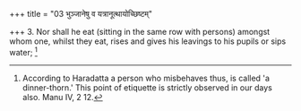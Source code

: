 +++
title = "03 भुञ्जानेषु व यत्रानूत्थायोच्छिष्टम्"

+++
3. Nor shall he eat (sitting in the same row with persons) amongst whom one, whilst they eat, rises and gives his leavings to his pupils or sips water; [^3] 


[^3]:  According to Haradatta a person who misbehaves thus, is called 'a dinner-thorn.' This point of etiquette is strictly observed in our days also. Manu IV, 2 12.
